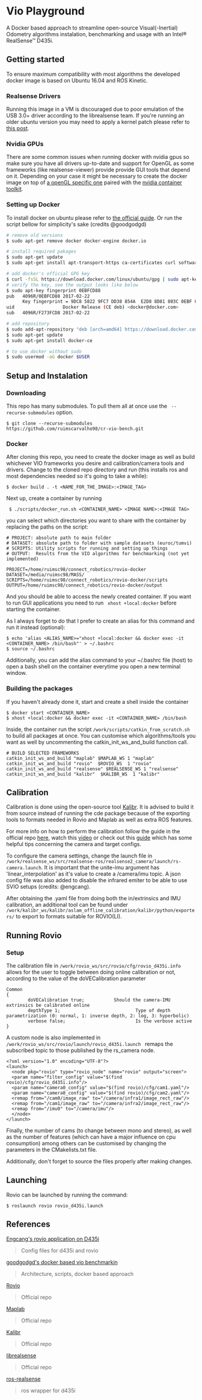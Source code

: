 # Vio Playground

A Docker based approach to streamline open-source Visual(-Inertial) Odometry algorithms instalation, benchmarking and usage with an Intel® RealSense™ D435i.

## Getting started

To ensure maximum compatibility with most algorithms the developed docker image is based on Ubuntu 16.04 and ROS Kinetic.

### Realsense Drivers

Running this image in a VM is discouraged due to poor emulation of the USB 3.0+ driver according to the librealsense team.
If you're running an older ubuntu version you may need to apply a kernel patch please refer to [this post](https://dev.intelrealsense.com/docs/compiling-librealsense-for-linux-ubuntu-guide).

### Nvidia GPUs

There are some common issues when running docker with nvidia gpus so make sure you have all drivers up-to-date and support for OpenGL as some frameworks (like realsense-viewer) provide 
provide GUI tools that depend on it. Depending on your case it might be necessary to create the docker image on top of [a openGL specific one](https://hub.docker.com/r/nvidia/opengl) paired with
the [nvidia container toolkit](https://github.com/NVIDIA/nvidia-docker).

### Setting up Docker

To install docker on ubuntu please refer to [the official guide](https://docs.docker.com/engine/install/ubuntu/). Or run the script bellow for 
simplicity's sake (credits @goodgodgd)

```bash
# remove old versions
$ sudo apt-get remove docker docker-engine docker.io

# install required pakages
$ sudo apt-get update
$ sudo apt-get install apt-transport-https ca-certificates curl software-properties-common

# add docker's official GPG key
$ curl -fsSL https://download.docker.com/linux/ubuntu/gpg | sudo apt-key add -
# verify the key, see the output looks like below
$ sudo apt-key fingerprint 0EBFCD88
pub   4096R/0EBFCD88 2017-02-22
      Key fingerprint = 9DC8 5822 9FC7 DD38 854A  E2D8 8D81 803C 0EBF CD88
uid                  Docker Release (CE deb) <docker@docker.com>
sub   4096R/F273FCD8 2017-02-22

# add repository
$ sudo add-apt-repository "deb [arch=amd64] https://download.docker.com/linux/ubuntu $(lsb_release -cs) stable"
$ sudo apt-get update
$ sudo apt-get install docker-ce

# to use docker without sudo
$ sudo usermod -aG docker $USER
```

## Setup and Instalation

### Downloading

This repo has many submodules. To pull them all at once use the ``` --recurse-submodules``` option.

```
$ git clone --recurse-submodules https://github.com/ruimscarvalho98/cr-vio-bench.git
```

### Docker

After cloning this repo, you need to create the docker image as well as build whichever VIO frameworks you desire and calibration/camera tools and drivers.
Change to the cloned repo directory and run (this installs ros and most dependencies needed so it's going to take a while):

```
$ docker build . -t <NAME_FOR_THE_IMAGE>:<IMAGE_TAG>
```

Next up, create a container by running 

``` $ ./scripts/docker_run.sh <CONTAINER_NAME> <IMAGE NAME>:<IMAGE TAG>``` 

you can select which directories you want to share with the container by replacing the paths on the script:

```
# PROJECT: absolute path to main folder  
# DATASET: absolute path to folder with sample datasets (euroc/tumvi) 
# SCRIPTS: Utility scripts for running and setting up things
# OUTPUT:  Results from the VIO algorithms for benchmarking (not yet implemented)

PROJECT=/home/ruimsc98/connect_robotics/rovio-docker
DATASET=/media/ruimsc98/MASS/
SCRIPTS=/home/ruimsc98/connect_robotics/rovio-docker/scripts
OUTPUT=/home/ruimsc98/connect_robotics/rovio-docker/output
```
And you should be able to access the newly created container. If you want to run GUI applications you need to run
``` xhost +local:docker``` before starting the container.

As I always forget to do that I prefer to create an alias for this command and run it instead (optional):

```
$ echo 'alias <ALIAS_NAME>="xhost +local:docker && docker exec -it <CONTAINER_NAME> /bin/bash"' > ~/.bashrc
$ source ~/.bashrc
```

Additionally, you can add the alias command to your ~/.bashrc file (host) to open a bash shell on the container everytime you open a new terminal window.  

### Building the packages

If you haven't already done it, start and create a shell inside the container

```
$ docker start <CONTAINER_NAME>
$ xhost +local:docker && docker exec -it <CONTAINER_NAME> /bin/bash
```

Inside, the container run the script ```/work/scripts/catkin_from_scratch.sh ``` to build all packages at once. You can customise which algorithms/tools 
you want as well by uncommenting the catkin_init_ws_and_build function call.

```
# BUILD SELECTED FRAMEWORKS
catkin_init_ws_and_build "maplab" $MAPLAB_WS 1 "maplab"
catkin_init_ws_and_build "rovio"  $ROVIO_WS  1 "rovio"
catkin_init_ws_and_build "realsense" $REALSENSE_WS 1 "realsense"
catkin_init_ws_and_build "kalibr"  $KALIBR_WS  1 "kalibr"
```



## Calibration

Calibration is done using the open-source tool [Kalibr](https://github.com/ethz-asl/kalibr). It is advised to build it from source instead of 
running the cde package because of the exporting tools to formats needed in Rovio and Maplab as well as extra ROS features.

For more info on how to perform the calibration follow the guide in the official repo [here](https://github.com/ethz-asl/kalibr/wiki/calibrating-the-vi-sensor), watch this [video](https://www.youtube.com/watch?v=puNXsnrYWTY) or check out this [guide](https://support.stereolabs.com/hc/en-us/articles/360012749113-How-can-I-use-Kalibr-with-the-ZED-Mini-camera-in-ROS-) which has some helpful tips concerning the camera and target configs.

To configure the camera settings, change the launch file in ``` /work/realsense_ws/src/realsense-ros/realsense2_camera/launch/rs-camera.launch```. It is important that the unite-imu argument has 'linear_interpolation' as it's value to create a /camera/imu topic. A json config file was also added to disable
the infrared emiter to be able to use SVIO setups (credits: @engcang).

After obtaining the .yaml file from doing both the in/extrinsics and IMU calibration, an additional tool can be found under ``` /work/kalibr_ws/kalibr/aslam_offline_calibration/kalibr/python/exporters/ ``` to export to formats suitable for ROVIO(LI).


## Running Rovio

### Setup


The calibration file in ```/work/rovio_ws/src/rovio/cfg/rovio_d435i.info ``` allows for the user to toggle between doing online calibration or not, according to the value of the doVECalibration parameter

```
Common
{
        doVECalibration true;           Should the camera-IMU extrinsics be calibrated online
        depthType 1;                            Type of depth parametrization (0: normal, 1: inverse depth, 2: log, 3: hyperbolic)
        verbose false;                          Is the verbose active
}

```

A custom node is also implemented in ```/work/rovio_ws/src/rovio/launch/rovio_d435i.launch ``` remaps the subscribed topic to those published by the rs_camera node.

```
<?xml version="1.0" encoding="UTF-8"?>
<launch>
  <node pkg="rovio" type="rovio_node" name="rovio" output="screen">
  <param name="filter_config" value="$(find rovio)/cfg/rovio_d435i.info"/>
  <param name="camera0_config" value="$(find rovio)/cfg/cam1.yaml"/>
  <param name="camera0_config" value="$(find rovio)/cfg/cam2.yaml"/>
  <remap from="/cam0/image_raw" to="/camera/infra1/image_rect_raw"/>
  <remap from="/cam1/image_raw" to="/camera/infra2/image_rect_raw"/>
  <remap from="/imu0" to="/camera/imu"/>
  </node>
</launch>
```

Finally, the number of cams (to change between mono and stereo), as well as the number of features (which can have a major influence on cpu consumption) among others can be customised by changing the parameters in the CMakelists.txt file. 

Additionally, don't forget to source the files properly after making changes.


## Launching

Rovio can be launched by running the command:

```
$ roslaunch rovio rovio_d435i.launch
```
## References

[Engcang's rovio application on D435i](https://github.com/engcang/rovio-application)
> Config files for d435i and rovio

[goodgodgd's docker based vio benchmarkin](https://github.com/goodgodgd/docker-vo-bench)
> Architecture, scripts, docker based approach

[Rovio](https://github.com/ethz-asl/rovio)
> Official repo

[Maplab](https://github.com/ethz-asl/maplab)
> Official repo

[Kalibr](https://github.com/ethz-asl/kalibr/wiki/calibrating-the-vi-sensor)
> Official repo

[librealsense](https://github.com/IntelRealSense/librealsense)
>Official repo

[ros-realsense](https://github.com/IntelRealSense/realsense-ros)
>ros wrapper for d435i









